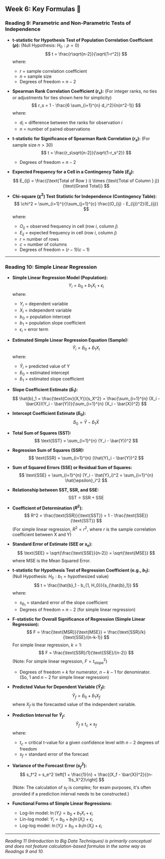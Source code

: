 ## Week 6: Key Formulas 🧪

### Reading 9: Parametric and Non-Parametric Tests of Independence

* **t-statistic for Hypothesis Test of Population Correlation Coefficient ($\rho$):**
    (Null Hypothesis: $H_0: \rho = 0$)
    $$ t = \frac{r\sqrt{n-2}}{\sqrt{1-r^2}} $$
    where:
    * $r$ = sample correlation coefficient
    * $n$ = sample size
    * Degrees of freedom = $n-2$

* **Spearman Rank Correlation Coefficient ($r_s$):**
    (For integer ranks, no ties or adjustments for ties shown here for simplicity)
    $$ r_s = 1 - \frac{6 \sum_{i=1}^{n} d_i^2}{n(n^2-1)} $$
    where:
    * $d_i$ = difference between the ranks for observation $i$
    * $n$ = number of paired observations

* **t-statistic for Significance of Spearman Rank Correlation ($r_s$):**
    (For sample size $n > 30$)
    $$ t = \frac{r_s\sqrt{n-2}}{\sqrt{1-r_s^2}} $$
    * Degrees of freedom = $n-2$

* **Expected Frequency for a Cell in a Contingency Table ($E_{ij}$):**
    $$ E_{ij} = \frac{(\text{Total of Row } i) \times (\text{Total of Column } j)}{\text{Grand Total}} $$

* **Chi-square ($\chi^2$) Test Statistic for Independence (Contingency Table):**
    $$ \chi^2 = \sum_{i=1}^{r}\sum_{j=1}^{c} \frac{(O_{ij} - E_{ij})^2}{E_{ij}} $$
    where:
    * $O_{ij}$ = observed frequency in cell (row $i$, column $j$)
    * $E_{ij}$ = expected frequency in cell (row $i$, column $j$)
    * $r$ = number of rows
    * $c$ = number of columns
    * Degrees of freedom = $(r-1)(c-1)$

---
### Reading 10: Simple Linear Regression

* **Simple Linear Regression Model (Population):**
    $$ Y_i = b_0 + b_1 X_i + \epsilon_i $$
    where:
    * $Y_i$ = dependent variable
    * $X_i$ = independent variable
    * $b_0$ = population intercept
    * $b_1$ = population slope coefficient
    * $\epsilon_i$ = error term

* **Estimated Simple Linear Regression Equation (Sample):**
    $$ \hat{Y}_i = \hat{b}_0 + \hat{b}_1 X_i $$
    where:
    * $\hat{Y}_i$ = predicted value of Y
    * $\hat{b}_0$ = estimated intercept
    * $\hat{b}_1$ = estimated slope coefficient

* **Slope Coefficient Estimate ($\hat{b}_1$):**
    $$ \hat{b}_1 = \frac{\text{Cov}(X,Y)}{s_X^2} = \frac{\sum_{i=1}^{n} (X_i - \bar{X})(Y_i - \bar{Y})}{\sum_{i=1}^{n} (X_i - \bar{X})^2} $$

* **Intercept Coefficient Estimate ($\hat{b}_0$):**
    $$ \hat{b}_0 = \bar{Y} - \hat{b}_1 \bar{X} $$

* **Total Sum of Squares (SST):**
    $$ \text{SST} = \sum_{i=1}^{n} (Y_i - \bar{Y})^2 $$

* **Regression Sum of Squares (SSR):**
    $$ \text{SSR} = \sum_{i=1}^{n} (\hat{Y}_i - \bar{Y})^2 $$

* **Sum of Squared Errors (SSE) or Residual Sum of Squares:**
    $$ \text{SSE} = \sum_{i=1}^{n} (Y_i - \hat{Y}_i)^2 = \sum_{i=1}^{n} \hat{\epsilon}_i^2 $$

* **Relationship between SST, SSR, and SSE:**
    $$ \text{SST} = \text{SSR} + \text{SSE} $$

* **Coefficient of Determination ($R^2$):**
    $$ R^2 = \frac{\text{SSR}}{\text{SST}} = 1 - \frac{\text{SSE}}{\text{SST}} $$
    (For simple linear regression, $R^2 = r^2$, where $r$ is the sample correlation coefficient between X and Y)

* **Standard Error of Estimate (SEE or $s_e$):**
    $$ \text{SEE} = \sqrt{\frac{\text{SSE}}{n-2}} = \sqrt{\text{MSE}} $$
    where MSE is the Mean Squared Error.

* **t-statistic for Hypothesis Test of Regression Coefficient (e.g., $b_1$):**
    (Null Hypothesis: $H_0: b_1 = \text{hypothesized value}$)
    $$ t = \frac{\hat{b}_1 - b_{1, H_0}}{s_{\hat{b}_1}} $$
    where:
    * $s_{\hat{b}_1}$ = standard error of the slope coefficient
    * Degrees of freedom = $n-2$ (for simple linear regression)

* **F-statistic for Overall Significance of Regression (Simple Linear Regression):**
    $$ F = \frac{\text{MSR}}{\text{MSE}} = \frac{\text{SSR}/k}{\text{SSE}/(n-k-1)} $$
    For simple linear regression, $k=1$:
    $$ F = \frac{\text{SSR}/1}{\text{SSE}/(n-2)} $$
    (Note: For simple linear regression, $F = t_{\text{slope}}^2$)
    * Degrees of freedom = $k$ for numerator, $n-k-1$ for denominator. (So, 1 and $n-2$ for simple linear regression)

* **Predicted Value for Dependent Variable ($\hat{Y}_f$):**
    $$ \hat{Y}_f = \hat{b}_0 + \hat{b}_1 X_f $$
    where $X_f$ is the forecasted value of the independent variable.

* **Prediction Interval for $\hat{Y}_f$:**
    $$ \hat{Y}_f \pm t_c \times s_f $$
    where:
    * $t_c$ = critical t-value for a given confidence level with $n-2$ degrees of freedom
    * $s_f$ = standard error of the forecast

* **Variance of the Forecast Error ($s_f^2$):**
    $$ s_f^2 = s_e^2 \left[1 + \frac{1}{n} + \frac{(X_f - \bar{X})^2}{(n-1)s_X^2}\right] $$
    (Note: The calculation of $s_f$ is complex; for exam purposes, it's often provided if a prediction interval needs to be constructed.)

* **Functional Forms of Simple Linear Regressions:**
    * Log-lin model: $\ln(Y_i) = b_0 + b_1 X_i + \epsilon_i$
    * Lin-log model: $Y_i = b_0 + b_1 \ln(X_i) + \epsilon_i$
    * Log-log model: $\ln(Y_i) = b_0 + b_1 \ln(X_i) + \epsilon_i$

---
*Reading 11 (Introduction to Big Data Techniques) is primarily conceptual and does not feature calculation-based formulas in the same way as Readings 9 and 10.*